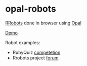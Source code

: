 # opal-robots

[RRobots](http://rrobots.rubyforge.org/) done in browser using [Opal](http://opalrb.org/)

[Demo](http://4r2r.github.io/opal-robots/)

Robot examples:
* RubyQuiz [competetion](http://rubyquiz.com/quiz59.html)
* Rrobots project [forum](http://rubyforge.org/forum/forum.php?forum_id=4792)

